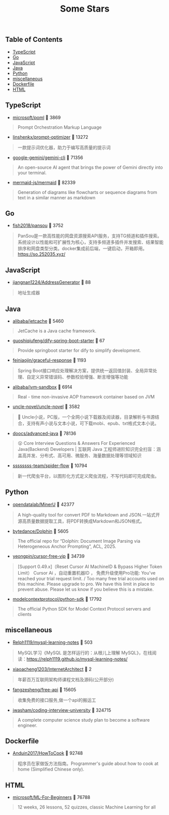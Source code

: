 <div align="center">

# Some Stars

<img src="https://cdn.jsdelivr.net/gh/eryajf/tu@main/img/image_20240420_214408.gif" width="800"  height="3">

</div><br>

## Table of Contents

*   [TypeScript](#typescript)
*   [Go](#go)
*   [JavaScript](#javascript)
*   [Java](#java)
*   [Python](#python)
*   [miscellaneous](#miscellaneous)
*   [Dockerfile](#dockerfile)
*   [HTML](#html)

## TypeScript

*   [microsoft/poml](https://github.com/microsoft/poml) 🌟 3869

> Prompt Orchestration Markup Language

*   [linshenkx/prompt-optimizer](https://github.com/linshenkx/prompt-optimizer) 🌟 13272

> 一款提示词优化器，助力于编写高质量的提示词

*   [google-gemini/gemini-cli](https://github.com/google-gemini/gemini-cli) 🌟 71356

> An open-source AI agent that brings the power of Gemini directly into your terminal.

*   [mermaid-js/mermaid](https://github.com/mermaid-js/mermaid) 🌟 82339

> Generation of diagrams like flowcharts or sequence diagrams from text in a similar manner as markdown

## Go

*   [fish2018/pansou](https://github.com/fish2018/pansou) 🌟 3752

> PanSou是一款高性能的网盘资源搜索API服务，支持TG频道和插件搜索。系统设计以性能和可扩展性为核心，支持多频道多插件并发搜索、结果智能排序和网盘类型分类。docker集成前后端，一键启动，开箱即用。 https://so.252035.xyz/

## JavaScript

*   [jiangnan1224/AddressGenerator](https://github.com/jiangnan1224/AddressGenerator) 🌟 88

> 地址生成器

## Java

*   [alibaba/jetcache](https://github.com/alibaba/jetcache) 🌟 5460

> JetCache is a Java cache framework.

*   [guoshiqiufeng/dify-spring-boot-starter](https://github.com/guoshiqiufeng/dify-spring-boot-starter) 🌟 67

> Provide springboot starter for dify to simplify development.

*   [feiniaojin/graceful-response](https://github.com/feiniaojin/graceful-response) 🌟 1193

> Spring Boot接口响应处理解决方案，提供统一返回值封装、全局异常处理、自定义异常错误码、参数校验增强、断言增强等功能

*   [alibaba/jvm-sandbox](https://github.com/alibaba/jvm-sandbox) 🌟 6914

> Real - time non-invasive AOP framework container based on JVM

*   [uncle-novel/uncle-novel](https://github.com/uncle-novel/uncle-novel) 🌟 3582

> 📖 Uncle小说，PC版，一个全网小说下载器及阅读器，目录解析与书源结合，支持有声小说与文本小说，可下载mobi、epub、txt格式文本小说。

*   [doocs/advanced-java](https://github.com/doocs/advanced-java) 🌟 78136

> 😮 Core Interview Questions & Answers For Experienced Java(Backend) Developers | 互联网 Java 工程师进阶知识完全扫盲：涵盖高并发、分布式、高可用、微服务、海量数据处理等领域知识

*   [ssssssss-team/spider-flow](https://github.com/ssssssss-team/spider-flow) 🌟 10794

> 新一代爬虫平台，以图形化方式定义爬虫流程，不写代码即可完成爬虫。

## Python

*   [opendatalab/MinerU](https://github.com/opendatalab/MinerU) 🌟 42377

> A high-quality tool for convert PDF to Markdown and JSON.一站式开源高质量数据提取工具，将PDF转换成Markdown和JSON格式。

*   [bytedance/Dolphin](https://github.com/bytedance/Dolphin) 🌟 5605

> The official repo for “Dolphin: Document Image Parsing via Heterogeneous Anchor Prompting”, ACL, 2025.

*   [yeongpin/cursor-free-vip](https://github.com/yeongpin/cursor-free-vip) 🌟 34739

> \[Support 0.49.x]（Reset Cursor AI MachineID & Bypass Higher Token Limit） Cursor Ai ，自动重置机器ID ， 免费升级使用Pro功能: You've reached your trial request limit. / Too many free trial accounts used on this machine. Please upgrade to pro. We have this limit in place to prevent abuse. Please let us know if you believe this is a mistake.

*   [modelcontextprotocol/python-sdk](https://github.com/modelcontextprotocol/python-sdk) 🌟 17792

> The official Python SDK for Model Context Protocol servers and clients

## miscellaneous

*   [Relph1119/mysql-learning-notes](https://github.com/Relph1119/mysql-learning-notes) 🌟 503

> MySQL学习《MySQL 是怎样运行的：从根儿上理解 MySQL》，在线阅读：https://relph1119.github.io/mysql-learning-notes/

*   [xiaoacheng1203/InternetArchitect](https://github.com/xiaoacheng1203/InternetArchitect) 🌟 2

> 年薪百万互联网架构师课程文档及源码(公开部分)

*   [fangzesheng/free-api](https://github.com/fangzesheng/free-api) 🌟 15605

> 收集免费的接口服务,做一个api的搬运工

*   [jwasham/coding-interview-university](https://github.com/jwasham/coding-interview-university) 🌟 324715

> A complete computer science study plan to become a software engineer.

## Dockerfile

*   [Anduin2017/HowToCook](https://github.com/Anduin2017/HowToCook) 🌟 92748

> 程序员在家做饭方法指南。Programmer's guide about how to cook at home (Simplified Chinese only).

## HTML

*   [microsoft/ML-For-Beginners](https://github.com/microsoft/ML-For-Beginners) 🌟 76788

> 12 weeks, 26 lessons, 52 quizzes, classic Machine Learning for all
